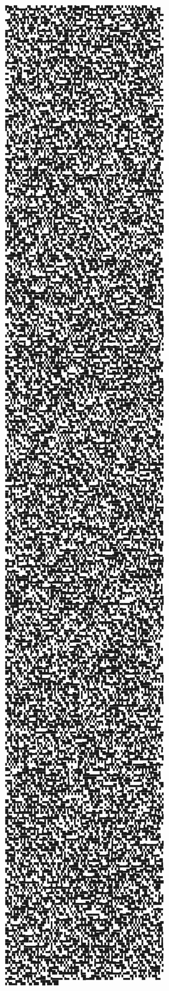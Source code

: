▛▇▞▙▃▃▞▙▃▙▞▜▃▛▝▄▟▅▝▉▟▇▟▛▜▄▃▛▟▟▜▛▃▜▞▝▞▟▞▆▟▜▃▚▃▅▝▚▟▃▝▟▝▄▟▝▞▚▝▅▞▟▞▆▞▚▜▅▟▐▜▟▃▙▃▙▜▞▃▃▞▙▃▟▞▟▞▞▟█▃▜▃▃▞▟▞▅▜▜▝▇▛▐▜▙▞▝▝▄▝▟▛▇▃▛▝▅▟▃▞▙▞▝▜▛▝▄▞▅▞▜▞▆▝█▜▙▝▃▝▛▃▜▝▛▝▟▞▚▞▜▛▐▜▃▟▚▞▞▟▃▃▟▝▃▝▞▜▃▃▅▝▊▃▞▝▅▜▙▟▛▝▉▝▄▃▟▞▚▝▊▝█▛▐▃▅▃▙▝▉▃▜▟▟▃▅▜▄▜▛▝▛▜▛▝▇▟▉▃▃▃▄▜▛▃▙▟▟▟▟▝▊▃▙▜▝▞▛▝▝▝▅▞▄▞▃▜▛▟▊▟▞▃▟▟▝▞▞▞▅▞▟▃▅▃▜▛▇▃▙▝█▞▅▝▚▟▅▞▝▜▙▟▆▝▊▟▇▃▟▟▅▞▃▟▊▞▄▝▇▃▟▞▚▃▜▟▜▟▐▟█▃▙▝▝▟▞▜▅▞▅▃▝▟▞▞▙▃▚▝▜▞▚▝▝▝▐▃▞▜▜▝▜▝▜▝▆▜▚▟▟▟▄▟▇▝▞▝▆▜▝▛▇▜▝▜▄▃▟▃▚▞▞▝▚▞▆▝▛▜▙▝▅▜▞▜▜▟▇▝▃▞▄▜▝▃▟▜▚▃▃▝▉▞▙▝▉▟▅▜▛▟▆▜▜▝▝▞▙▞▃▝▃▞▅▝▛▝▞▃▄▞▙▟▅▃▄▜▅▃▙▞▝▃▄▝▅▞▜▜▜▞▝▃▛▝▉▟▊▝▐▃▜▟▃▟▉▜▃▞▛▟▟▞▟▜▙▜▛▟▐▝█▜▞▞▚▟█▃▆▞▙▞▟▃▆▟▟▃▝▞▅▃▚▃▛▝▄▜▚▃▆▞▄▝▝▜▃▜▚▃▞▟▛▝▄▝▜▞▚▛▇▟▅▞▃▝▊▃▙▟▝▝▊▜▚▃▄▟▟▜▃▜▛▟▞▃▝▝▐▟▝▜▙▛▐▃▜▃▞▝▆▞▟▃▜▟▆▛▐▟█▝▆▃▟▞▅▜▅▜▛▃▝▟█▝▚▝▞▃▚▟▃▝▊▟▉▃▝▃▆▜▃▜▟▝▐▞▅▟▄▞▟▟▄▜▟▟▟▞▙▃▄▟▟▛▐▝▛▝▚▟▆▃▙▜▜▞▝▃▃▜▟▜▟▞▆▛▐▞▝▝█▞▄▃▃▟▊▟▄▟▐▞▝▝▞▞▟▝▅▝▐▜▟▝█▜▅▟▜▞▙▞▞▞▝▟▟▝▃▞▞▃▟▜▚▞▟▟▛▃▛▟▊▟▐▝▚▟▚▞▃▟▄▝▊▝▅▝▄▃▝▃▅▟▇▝▄▟▊▜▃▝▃▜▙▞▆▝▝▞▞▜▝▝▝▟▅▟▝▝█▝▛▛▇▜▄▞▄▞▙▝▝▜▙▝▆▝█▞▆▟▟▟▅▞▜▃▄▜▛▟▜▟█▝▄▃▝▞▃▃▜▃▚▟▜▞▄▃▛▃▅▜▜▝▝▃▛▝▐▟▊▜▟▟▚▃▙▃▝▝▃▃▚▝▞▜▄▝▅▝█▞▅▛▇▞▜▟▞▟▜▜▅▜▅▝▜▃▛▟▛▜▝▝▚▜▅▝▊▝█▃▞▛▇▞▞▃▃▃▆▃▚▝▄▟▚▞▚▝▃▃▄▝▊▃▄▛▐▛▇▝▝▜▃▟▜▞▆▟▇▟▝▝▜▞▛▞▞▞▜▟▞▝▐▞▝▃▅▟█▞▆▞▚▝▄▝▉▜▚▝▐▃▚▝▃▝▜▝▜▝█▜▞▝▅▝▄▟▅▛▐▜▝▝▚▟▟▃▆▟▉▝▅▜▚▞▃▜▞▞▆▝▛▝▟▟█▃▚▃▄▟█▃▆▃▅▜▟▃▆▟▝▝▆▞▚▃▅▃▞▝▐▟█▜▙▝▇▛▇▝▟▝▛▝▃▟▆▜▟▞▟▃▄▟▛▝▊▟▐▝▛▞▛▞▙▃▛▜▙▝▐▟█▟▝▃▙▝▊▟▆▃▟▞▚▝▅▝▝▃▙▞▝▜▝▃▜▝▐▜▜▟▄▝▚▟▚▝▇▟▐▃▃▝▛▃▝▜▛▝▜▜▃▞▚▟▅▃▛▞▅▝▟▞▛▟▝▟▐▝▉▃▟▟▆▜▜▝▚▟▚▝▉▃▛▜▜▜▄▜▟▝▐▝█▝▚▟▐▃▙▝▞▝▜▃▟▛▐▝▜▃▛▟▇▝▊▟▊▞▃▟▄▝▜▝▚▝▊▟█▝▚▝▛▃▚▝▆▝▄▟▝▝▜▝▄▃▝▝▐▟█▝▞▜▛▝▄▃▞▃▚▃▙▟▞▃▚▟▆▟▞▟▊▟▛▟▆▜▙▞▙▟▛▟▞▜▃▃▟▜▃▟▚▜▄▞▝▟▜▃▛▃▞▝▜▃▝▟▊▝▐▝▄▜▙▃▄▞▃▃▄▜▟▃▚▝▚▜▄▞▞▝▜▜▙▃▆▞▜▃▆▝▅▟▛▝▄▃▆▜▟▟▉▞▞▃▙▟▟▃▛▞▆▝▟▟▅▝▟▝▐▜▞▟▚▃▚▝▃▝▛▟▅▃▝▝▝▝▄▞▞▜▅▝▉▝▆▝▝▞▞▝▐▟▜▟▆▜▚▟▊▟▚▟▃▝▇▜▟▝▝▟▃▃▃▜▞▝▉▟▜▃▞▞▙▜▝▃▆▜▛▟▃▃▚▟▉▟▊▃▄▞▞▟█▜▙▜▜▃▝▃▚▟▝▃▅▜▞▞▙▝▟▝▟▟▛▟▃▟▊▞▃▟▉▞▜▝▇▞▄▟▐▟▉▟▜▞▆▃▚▞▄▃▃▜▅▃▞▃▄▃▟▞▞▃▄▃▆▞▃▞▅▜▚▟▉▝▟▟▝▞▟▃▙▝▞▃▅▜▟▜▟▝▉▟▄▝▅▞▛▃▜▟▇▜▛▛▇▞▆▝▅▟▐▞▝▛▐▟▇▟█▞▟▃▜▝▚▟▝▝▝▞▆▟▟▃▟▃▜▝█▃▅▝█▟▄▟▝▝▛▝▚▝▊▝▚▜▞▝▆▝▚▞▞▝▜▞▅▝▊▛▇▞▙▝▝▛▇▃▛▝▜▞▝▝█▜▚▞▅▟▛▞▟▝▝▜▜▟▐▝▟▝▐▞▙▟▛▝▅▞▚▟▄▟▆▟▅▟▄▝▛▜▟▞▜▃▟▟▃▃▆▜▙▟▚▞▜▃▚▞▚▃▝▜▙▜▃▜▃▜▜▞▝▞▃▃▟▞▃▟▐▜▜▝▞▞▃▞▝▞▝▞▙▝▊▝▅▃▜▟▄▞▝▃▙▜▅▞▟▝▃▜▄▃▜▜▅▞▛▞▄▟▉▃▝▃▚▝▝▛▇▃▅▝▃▞▟▝▟▃▃▞▅▜▃▝▄▛▇▟▝▜▟▟▜▃▝▝▚▜▝▞▛▝▄▃▅▃▚▜▅▃▞▝▉▟▞▝▞▟▞▜▟▜▙▟▅▟▐▞▚▟▚▛▐▞▞▜▞▃▆▝▞▝▇▝▟▞▜▜▞▝▄▟▊▃▟▟▝▃▜▝▆▝▜▟▇▟▝▃▟▟▜▞▆▃▞▟▄▜▙▟▛▜▅▃▃▝▜▜▟▞▟▃▟▝▆▞▞▟▅▜▞▃▆▛▐▜▄▞▛▟▚▜▙▟▝▝▐▝▄▟█▝▞▟▐▃▅▝▅▟▟▃▛▝▉▝▊▝▛▝▄▞▃▞▚▜▛▟█▟▛▝▜▝▆▟▃▝▐▜▛▞▄▞▛▜▞▞▞▝▞▟▊▃▙▞▞▞▙▃▆▝▊▟▝▝▇▃▟▜▙▝▅▝▝▝▝▞▅▃▙▝▐▜▛▛▐▟█▝▟▜▟▃▝▃▃▛▐▜▃▟▞▃▟▞▃▟▅▞▞▜▃▝▅▝▝▝▆▟▊▞▞▃▃▞▆▟▆▞▛▛▇▟▜▃▆▝▝▟▉▝▛▃▜▟▝▟▃▝▆▞▃▛▇▛▐▜▄▝▄▝▚▟▛▟▚▝▛▝▄▞▟▝▄▞▅▃▟▛▐▃▛▜▅▟▇▝▞▟▊▝▄▞▆▝▟▟▛▝▟▃▚▛▐▞▙▝▅▝▅▝▃▞▝▛▐▃▝▃▞▞▜▟▞▞▝▜▞▝▉▟▚▝▐▝▐▟▟▝▆▃▛▝▜▞▛▟▄▝▛▞▆▟▆▜▚▝▄▜▞▛▐▃▟▟▉▟▅▝▝▝▃▟▇▟▉▜▝▃▃▜▅▛▐▟▟▃▝▟▆▃▝▞▄▝▛▃▜▞▞▃▃▃▛▝▞▝▆▞▟▝▊▝▛▝▅▜▝▜▚▞▛▝▉▃▞▟█▝▞▟█▜▅▝▛▜▛▝▜▞▆▟▇▞▙▃▆▟█▞▄▟▄▞▚▜▄▞▄▃▛▝▇▜▄▝▞▟▜▝▉▃▞▟▊▟▅▞▃▃▃▟▚▜▞▜▙▝▉▞▙▟▐▛▇▜▝▞▟▟▚▞▆▞▞▜▜▟▛▝▟▝▃▞▝▞▚▝▝▞▟▃▃▟▄▝▚▝▄▜▙▝█▃▛▜▛▝▞▝▅▞▜▟▛▞▛▝▞▝▞▃▆▟▞▜▛▟▉▞▛▝▝▟▅▃▄▃▙▞▟▝▆▟▉▃▝▜▙▞▅▃▄▞▅▃▞▜▅▜▛▛▇▞▙▝▝▛▐▟▜▃▅▜▅▟█▜▙▜▅▜▛▞▃▜▚▃▄▃▛▟▜▞▛▜▃▟▊▝▇▞▝▝▛▃▛▝▊▃▞▜▟▝▛▟▞▝▜▜▄▜▚▝▆▞▛▝▝▞▝▟▅▞▄▜▝▝█▞▜▞▄▟▞▃▝▟▞▞▃▃▆▟▆▞▆▃▜▃▅▟█▜▝▜▙▞▅▜▛▟█▟▇▃▄▟▊▞▟▃▙▃▚▝▟▟▇▝▟▝▝▝▟▞▆▜▞▜▝▟▅▃▝▟▛▟█▜▚▝▞▛▇▞▙▝▆▝▉▟▇▟▊▟▚▜▅▟▜▟▟▟▐▝▄▛▇▞▚▛▐▜▜▃▃▟▝▝▆▟▃▝▜▟▇▜▝▟▛▝█▟▅▜▃▟▊▃▝▞▛▞▙▟▊▟▄▜▜▝▄▞▃▟▉▃▅▞▛▞▜▃▄▟▚▟▉▃▛▟▐▝▅▟▟▃▅▝▞▞▝▟█▜▟▝▄▝▝▝▞▝▚▝▅▃▟▞▚▟▄▜▟▜▅▝▉▞▞▃▃▟▄▃▞▞▞▜▙▃▃▝▟▜▄▞▆▟▚▞▙▃▙▞▃▜▝▜▅▝▉▟▃▃▄▜▙▝▐▝▚▟▃▝▉▟▇▃▄▜▙▟▃▟▛▞▞▟▉▝▝▞▅▜▄▝▚▃▟▝▚▝▇▃▃▜▞▟█▝▟▞▛▟▅▞▚▞▛▟▆▞▆▜▞▜▚▃▞▝▃▝▃▝█▟▅▝▆▃▅▟█▃▚▞▞▝▛▟▟▝▆▝▝▃▅▟▉▟▛▟▜▟▐▜▝▃▟▝▝▟▛▜▞▞▜▃▙▝▞▜▄▝▃▝▚▟█▝▞▟▐▝▚▃▄▞▃▞▜▝▞▟▆▟▛▝▊▃▆▝▆▟▄▜▟▟▟▜▜▟▝▞▅▟▇▝▞▜▞▟▛▃▅▟▞▟▊▟▞▃▃▟▉▝▚▝▐▞▞▃▚▞▜▃▙▝█▛▐▜▃▞▞▞▚▃▛▝▟▃▝▞▃▞▜▃▝▃▞▃▃▝▜▃▟▟▅▝█▝█▃▟▛▐▃▙▟▐▟▛▜▞▃▆▜▄▃▜▞▅▃▅▝▄▟▜▞▆▃▞▞▃▞▟▜▅▟▃▟▚▟▛▞▙▃▟▃▚▜▞▝▅▟▆▟▞▟▚▝▟▃▄▃▄▃▚▝▃▃▅▞▄▜▛▃▃▟▝▜▃▝█▟▞▜▅▜▃▟▃▞▜▟█▜▛▟▃▞▙▃▞▟█▃▅▜▛▝▛▟▛▜▝▜▟▟▟▟▊▞▛▟▛▝▆▃▄▟▉▞▃▜▛▛▇▝▊▟▟▜▚▃▙▞▃▃▃▞▙▟▇▟▄▟▅▝▟▜▟▞▙▃▞▃▛▞▟▃▝▞▅▞▝▜▃▜▜▝▉▃▙▞▞▟▊▟▟▃▚▛▇▃▞▜▟▝▃▃▚▃▄▜▄▛▐▟▟▝▇▟▅▝▝▟▚▜▄▟▅▞▜▃▆▞▅▟▐▜▞▟▞▟█▟▆▜▝▝▞▜▟▞▜▜▟▃▛▝▄▃▙▞▄▟█▃▙▃▜▜▄▟▅▛▇▝▚▃▄▜▞▝▄▝▊▝▅▜▄▟▊▝▚▃▃▝▃▟▉▝▇▃▄▛▐▃▆▟▞▟▊▟▄▜▞▟▃▜▜▝▝▝▊▝█▝▇▝▟▝▄▜▄▝▊▝▛▜▄▝▄▃▜▟▊▜▜▛▇▃▞▃▃▞▃▟▃▟▛▞▛▝▞▝▇▝▉▃▚▟█▞▝▝▇▛▐▜▛▃▛▜▃▃▞▜▟▜▄▜▙▞▚▟▐▝▊▟▟▝▛▝▃▟▅▞▅▃▞▟▞▟▇▜▜▟█▞▅▝▝▜▟▃▃▟▝▜▄▟▛▟▅▟▟▝▆▝█▝▛▞▜▟▉▟▟▟▊▟▉▃▛▞▛▞▅▝▛▃▟▜▅▝▇▟▜▃▙▞▃▟▉▝▇▜▃▟▞▟▇▜▟▝█▝▞▜▝▝▞▝▄▃▆▝▄▝▄▝▜▞▙▞▟▜▄▃▛▃▚▜▚▝▐▜▚▜▅▃▙▝▟▜▛▞▞▜▄▞▝▞▚▞▝▝█▝▝▃▆▞▅▟▟▞▅▛▇▝▆▟▅▟▐▟▃▞▞▝▚▃▞▟▜▟▜▝▄▟▟▛▐▝▆▟█▝▅▞▃▃▛▟▅▝█▞▜▝▟▟▇▛▇▞▞▃▞▜▃▜▚▜▅▟▞▟▐▛▇▟▞▃▃▟▉▃▚▝█▞▅▜▃▃▞▜▛▞▃▝▄▝▇▞▛▜▄▜▚▞▞▝▇▞▝▞▙▃▅▜▚▃▄▝▜▃▃▜▅▞▝▃▜▝▊▜▃▞▆▝▊▜▞▝▜▝▟▝▄▜▚▜▚▞▚▃▜▟▐▝▟▝▝▟▟▞▅▟▅▟▆▞▞▟▃▝█▝▄▞▛▝▄▝▆▃▆▞▛▝▟▃▅▃▞▃▚▟▚▟▆▞▞▃▄▃▄▜▚▜▅▝▟▝▅▜▄▜▞▃▄▝▟▝█▟█▝▄▃▃▜▅▝▞▞▚▞▛▞▜▝▐▟▐▝▆▞▚▃▄▞▟▃▜▝▅▝▝▝▛▛▇▞▝▞▚▃▅▟▇▟▛▞▞▃▆▟▟▃▆▝▜▜▝▜▞▟▆▟▃▜▙▝▞▟▜▝▄▞▅▞▝▜▅▝▊▜▝▝▛▜▅▜▜▝▚▃▅▃▝▞▞▞▄▝▃▝▐▟▚▃▜▝▜▟▐▜▚▜▟▃▚▟▊▃▝▟▆▟▛▟▚▝▐▜▄▝▝▞▛▜▚▟▉▝▝▃▚▞▟▟▚▟▉▟▛▜▅▃▄▟▃▟▉▜▞▝▄▝▜▜▜▝▄▃▛▟▝▜▝▝▃▞▟▃▞▟▛▞▛▜▃▞▟▝▃▜▟▞▞▝▃▟▄▜▟▃▟▞▄▝▇▞▞▞▅▟▚▝▄▞▛▝▉▟▝▞▚▝▄▃▞▟▉▃▟▟▄▞▃▞▝▜▅▜▄▝▜▃▝▃▚▜▃▟▛▜▟▝▐▞▞▝▛▃▛▞▙▝▚▝▃▛▐▃▝▃▃▛▇▟▊▃▝▝▆▞▟▟▚▃▜▜▅▞▜▃▚▞▄▜▞▜▜▜▄▝▚▛▇▜▃▞▄▜▚▃▜▟▇▝▟▟█▝▚▞▞▝▟▜▛▞▅▟▄▝▜▃▃▞▟▞▆▃▝▃▝▜▞▟▚▃▄▃▜▟▛▜▅▃▜▟▆▟▅▜▚▞▙▝▞▜▞▞▞▃▜▜▚▃▝▜▛▜▙▛▇▟▃▞▜▞▟▟▚▞▆▝▝▛▐▟█▛▐▃▙▟▃▟▆▝▞▟▞▜▟▜▜▟▅▃▞▟█▜▜▝▚▜▝▜▄▜▛▃▛▟▚▝▊▟▐▜▄▟▃▝▃▃▞▝▄▃▆▝▜▞▛▟▉▜▙▞▟▝▛▝▞▞▜▝▝▞▟▛▐▃▆▜▃▝█▟▞▞▚▃▝▟▃▞▃▝▊▝▐▝▇▃▅▃▟▝▆▜▃▃▟▃▅▟▛▝▜▟▆▜▟▟▐▟▟▜▟▟▉▟▅▝▊▃▃▟▐▞▆▟█▞▚▃▜▟▅▃▚▟▝▟█▝▄▃▜▝▝▝▄▛▐▃▜▞▜▃▛▜▝▟▄▝▄▝█▃▃▃▙▛▇▝▉▞▄▝▟▜▚▜▟▝▟▟▐▃▚▟▞▝▉▟▜▝▝▃▄▞▛▞▆▝▐▟▄▃▙▟█▝▚▞▅▞▚▃▆▜▛▟▉▜▅▞▞▝▃▜▙▜▅▜▄▜▚▞▚▃▝▟▛▜▞▜▅▜▛▟▄▝▝▞▄▟▛▝▞▟▆▃▞▞▞▛▐▞▝▃▟▟▆▞▜▃▅▜▃▟▐▜▜▝▛▟▟▞▝▞▟▝█▞▛▞▜▝▟▟▛▃▜▟▞▃▛▃▝▟▛▜▚▜▅▃▝▝▜▜▅▝▉▞▟▜▟▞▄▟▐▃▃▞▃▝▊▃▟▟▝▃▜▝▚▟▅▞▆▝▛▝▐▝▚▜▛▞▝▝▄▞▄▝▐▜▟▟▚▟▜▞▜▜▙▝▛▟▅▜▞▝▆▞▜▟▛▜▜▜▙▝▟▞▛▟▟▞▛▃▅▝▜▜▟▃▛▞▙▞▞▟▄▟▛▟▉▜▞▞▙▝▐▃▛▜▟▛▐▝▐▟▆▝▃▝▅▜▄▝▉▟▃▃▙▝▄▃▆▃▜▝▝▃▝▞▝▟▟▞▄▞▚▝▜▝▝▜▞▟▇▝▆▝▉▟▚▝▄▟▟▃▟▞▞▟▛▜▄▝█▟▄▜▅▛▇▟▉▟▟▃▆▃▜▛▐▃▆▝▟▃▛▟▄▜▜▃▜▜▟▝▇▞▛▃▚▝▜▃▆▃▅▃▅▃▛▝▐▃▛▝▐▃▜▜▅▜▟▃▞▃▜▛▐▃▟▛▇▃▜▛▇▃▙▝█▟▊▃▝▃▞▟▇▟▛▟▃▝▝▟█▞▃▟▞▃▞▝▅▝▝▝▃▟▜▟▜▞▃▃▅▟▐▃▃▞▅▞▃▟▃▝▝▝▇▝▐▃▄▜▞▟▅▝▜▞▟▃▝▛▐▝▇▜▛▃▟▜▚▃▚▝▆▃▛▞▃▃▝▞▜▝▇▝▆▟▐▟▉▜▝▞▜▞▜▜▝▟▉▞▞▜▚▝▄▃▅▃▄▞▄▜▞▞▞▝▟▟▃▛▇▞▞▟▅▟▅▟▄▃▚▜▞▝▊▝▝▞▄▃▆▃▅▝▃▟▉▞▞▞▄▃▟▜▚▟▞▞▄▜▄▜▚▟▄▃▃▟█▜▅▝▊▃▚▞▞▟▃▟▅▃▅▃▄▜▃▞▟▝▜▟▛▟▝▃▝▟▆▛▇▝▉▟▝▟▃▃▚▃▅▝▜▜▜▟▟▜▃▝█▜▝▛▐▃▅▟▟▟▃▛▐▃▄▟▅▃▙▞▆▟▄▟▛▞▟▃▙▞▙▜▛▞▛▜▝▞▙▝▆▟▝▛▐▃▛▞▟▝▞▝▛▛▐▜▚▃▅▃▝▝▄▞▙▝▚▟▐▟▇▟█▃▆▃▙▛▐▟▄▜▝▝▄▞▞▛▐▝▚▞▆▃▄▞▛▛▇▞▆▟▊▞▞▞▆▃▅▟▚▟▛▝▅▞▛▞▅▞▆▝▄▞▜▃▃▝▄▝▞▜▟▝▅▃▞▟▊▝▇▟█▟█▟▇▝▇▜▜▜▚▜▛▜▜▟▃▟▆▞▚▃▟▟▟▃▃▟▊▞▅▜▛▛▇▜▞▝▊▃▆▝▇▛▇▞▅▞▙▞▟▝▊▝▉▞▜▝▅▟█▝▆▜▟▃▃▟▆▃▞▟▜▞▅▟▃▜▜▛▐▜▝▟█▞▄▝▅▝▊▃▆▝▄▞▅▝▐▛▐▟▇▞▆▞▜▃▝▝▄▝▝▟▐▛▇▜▅▟▄▟▞▃▅▜▚▛▐▝█▝▃▜▝▜▄▃▄▝▅▞▞▝▊▟▅▜▙▟▜▟▟▝▃▃▚▝█▃▝▟▛▞▟▟▃▞▄▟▚▝▆▟█▞▟▃▆▞▚▝▊▞▝▝▝▃▚▞▞▃▟▃▆▞▟▟█▟▟▛▇▞▅▞▜▟▐▝▃▜▜▟▇▃▅▃▚▟▆▛▇▞▃▟▅▟▉▃▃▃▅▛▐▜▙▃▜▃▞▟▇▞▛▜▃▞▄▟▄▞▟▃▃▛▐▞▅▟▇▟▟▜▃▟▊▟▞▃▜▜▙▝▃▞▄▃▝▟▐▝▊▝█▃▆▛▐▝▃▜▛▝▄▝▝▞▝▜▃▞▅▃▄▜▚▟▃▝▚▟▜▟▟▝▚▃▜▜▃▟▝▟▅▝▇▃▆▝▝▝▞▝▇▛▇▝▃▝▄▜▛▞▃▝▅▟▃▟▟▟▝▝▄▃▙▝▇▞▛▞▚▝▚▝▚▃▃▃▝▞▜▞▆▟▄▞▛▃▟▜▙▜▞▞▙▞▆▞▆▟▞▃▟▜▄▞▚▞▝▃▚▜▛▝▟▟▛▞▜▜▜▜▅▝▊▟▊▜▄▝▊▜▙▃▚▜▄▟█▜▞▃▙▝▃▝▆▞▃▃▟▟▐▞▚▃▆▃▝▃▅▜▞▝▆▃▄▝▜▞▚▞▛▝▇▟▐▜▅▞▛▃▝▞▄▞▃▝▟▃▚▜▜▟▊▞▄▃▞▜▃▝▉▞▚▟▄▃▙▃▜▃▚▝▄▝▇▜▙▞▚▃▟▝▟▜▛▃▚▞▄▜▛▝▆▟▆▃▅▝▛▟▟▜▝▝▅▟▟▝▄▟▆▞▝▃▝▞▙▝▄▜▛▃▅▟▝▞▆▟▞▟▅▟▞▞▝▞▝▝▆▜▃▟▊▟▛▞▆▝▚▝▝▃▚▝▃▃▆▞▜▜▃▝▃▝▆▝█▞▜▟▆▃▅▜▄▛▇▃▃▝▉▞▆▟▝▞▛▝▐▞▆▝▃▝▜▝▐▞▄▞▃▟▚▜▙▝▐▃▙▝▆▟▇▟█▞▄▝▚▜▝▝▝▟▇▝▞▝▄▃▞▞▄▞▙▝▃▞▃▟▊▟▛▝█▟▅▝█▜▟▃▚▃▆▜▟▟▇▃▟▟▜▝▊▟▊▟▝▝▊▞▝▞▄▞▚▃▆▞▄▜▙▝▟▜▝▟▊▃▜▝▄▞▜▟▜▃▆▟▝▃▜▛▐▝█▜▚▞▙▛▇▟▚▟▅▃▛▝▐▜▙▟▝▟▃▝▐▝▟▟▅▃▆▜▝▝▛▝▚▞▃▞▞▟▃▝▉▜▄▃▆▟▇▟▉▝▊▟▆▞▜▜▅▞▙▛▇▜▄▝▉▞▚▟▉▝▇▟▟▃▅▝▛▜▝▟█▞▜▞▝▟▚▟█▜▃▟█▜▄▜▅▃▟▟▞▃▆▝▊▃▃▃▟▝▞▝▐▟▄▝▇▟▃▃▞▝▛▃▆▝▇▜▚▞▟▛▇▜▟▝▇▝▆▝▟▞▙▃▄▞▆▝▞▞▃▟▃▜▟▟▛▞▞▃▞▟▅▟▟▜▟▛▇▟▛▃▅▟▃▃▚▝█▝▞▛▐▜▅▃▆▟▚▟▛▝▇▝█▟▅▞▝▝▝▞▚▝▉▃▆▟▞▟▞▛▐▟▊▟▐▟▟▜▝▜▙▝▊▟▄▟▅▝▄▃▝▝▆▞▟▟▟▟█▝▜▜▟▟▞▟▟▃▚▟▞▃▆▃▞▃▜▝▚▟▐▝▃▜▙▃▆▟▐▝▐▝▅▞▙▝▐▃▚▜▞▜▙▜▞▝▝▟▟▞▄▝▇▝█▝▆▜▙▜▙▞▟▟▆▝█▃▚▝▇▝▃▜▛▝▃▞▜▝▊▃▙▝█▞▟▟▃▟▝▟▚▝▃▞▟▝▐▜▜▝▜▛▇▜▝▃▄▞▟▃▝▃▝▜▙▝█▝▉▜▚▞▃▟▛▃▟▜▞▃▟▟▟▃▙▟█▞▃▞▟▞▚▞▝▟▊▟▝▃▝▃▛▟▅▟▃▜▝▟▚▟▇▝▃▟▛▝▃▞▃▝▛▝▐▟▛▜▙▃▝▟▞▃▟▟▇▜▞▟▉▝▉▜▟▛▐▞▄▟▊▞▟▃▜▝▆▞▞▞▙▟▆▟▝▃▛▟▃▟▜▃▛▟█▝▊▝▟▝▆▃▄▞▙▞▝▃▚▞▅▞▅▟▜▃▃▛▇▟▚▃▅▜▜▟▄▞▆▟▞▞▛▞▞▃▄▝▆▟▐▃▆▛▐▃▄▝▅▝▄▃▞▟▃▜▛▝▟▞▛▜▃▜▙▜▃▛▇▟▛▜▙▜▟▞▛▜▞▝▅▞▞▝▝▜▝▝▊▝▜▟▆▟▆▝▟▟▃▟▃▃▚▝▃▝▝▝▞▜▃▃▃▟▆▟▞▃▚▞▃▃▚▜▄▜▄▞▅▞▟▟▇▞▄▟▟▟▚▞▜▃▞▝▛▜▝▃▚▟▚▜▄▜▙▞▛▃▅▜▃▝█▃▞▞▄▝▆▟▉▟▇▃▙▝▜▜▅▜▝▃▟▜▄▞▚▞▃▟▞▟▟▜▛▞▜▝█▝▚▝▚▟▐▃▝▞▚▝█▝▇▟█▝▃▃▄▟▜▜▞▟▝▞▟▝▉▞▄▞▄▞▙▜▅▜▞▝▞▝▅▝▆▟▃▟▛▃▆▝▞▟▞▝▐▟▝▝▃▞▚▞▛▜▄▞▜▟▄▃▜▟▝▝▝▝▛▛▐▝▐▟▃▜▙▞▚▝▅▞▜▝▟▜▄▃▞▟▃▟▇▝▐▜▜▞▄▟▝▟▉▞▟▟█▝▆▟▄▟▚▝▟▜▅▟▜▟▚▝█▃▚▝▐▞▟▟▚▜▛▝▃▞▄▞▞▝▃▜▄▟▆▟▃▝▇▞▚▜▚▜▅▃▛▜▚▃▞▝▜▃▟▛▇▃▟▃▙▝▜▞▞▞▛▝▜▞▝▝▊▟▇▟▊▞▙▟▆▝▝▝▐▛▐▞▅▟▝▝▐▃▟▞▄▝▇▟▊▃▃▃▄▝▆▃▅▃▆▞▝▝▝▟█▃▆▟▅▟▝▃▞▃▃▜▚▝▃▟▄▜▟▝▅▟▆▟▟▝▞▞▛▝▇▞▟▜▜▜▜▜▟▝▃▞▃▟▇▜▜▟▄▜▜▜▃▟▆▟▚▝▉▝▞▜▛▟▅▃▃▃▙▝▅▃▅▟▚▞▃▝▄▃▟▞▞▛▇▟▃▃▝▞▜▃▙▞▙▝▛▞▆▟▟▃▛▛▐▝▟▟▃▜▛▜▛▃▃▜▞▟▆▜▛▟▇▞▃▟▞▝▆▜▜▞▞▜▝▟▆▜▚▞▜▟▉▞▙▃▛▃▆▜▟▃▞▞▄▟▊▞▛▝▟▃▃▃▆▝█▞▜▃▃▃▟▝▇▜▃▝█▝▟▞▆▞▜▝▞▃▚▜▟▃▟▜▟▟▇▜▞▃▆▟▝▜▅▟▇▝▝▝▊▝▃▟▝▃▅▝▃▟▇▃▛▞▝▝▜▟▟▝▛▜▟▟▅▝▛▞▜▜▙▝▞▝▝▝▝▝▅▝█▞▟▞▅▜▟▞▃▟▇▝▐▝█▝▜▞▜▞▟▞▆▝▆▃▃▝▉▜▄▟▝▃▃▜▅▞▜▃▆▝▛▞▝▃▄▜▞▟▆▝▚▜▅▝▆▜▄▟▛▝▜▃▞▟▅▝▞▃▛▟▐▞▞▟█▟▞▜▅▞▙▞▅▟▉▃▟▞▚▟▝▃▝▟▛▃▝▃▜▝█▜▚▟▚▟▛▝▝▃▟▃▜▟▉▃▜▃▙▟▟▟▐▟▐▞▟▝▊▞▛▟▐▝▜▟▟▝▄▃▆▃▆▝▆▜▅▟▚▜▙▃▆▝▝▃▃▛▐▜▚▟▆▃▞▃▙▃▜▜▃▃▅▟▟▟▉▝▆▝▉▟▝▟█▃▞▛▐▃▃▟▃▟▐▃▚▞▟▞▝▞▚▞▛▛▇▟▉▝▟▟▅▟▝▞▛▟▅▟▐▜▄▝▃▝▅▝▐▝▐▃▆▜▜▟▜▟▛▜▅▜▛▟▛▝▐▜▛▜▝▝▉▟▚▞▜▃▜▜▅▃▅▟▃▝▛▃▚▞▅▃▝▝▟▝▚▞▆▛▐▞▅▝▛▝▊▟▃▃▞▞▛▟▐▃▙▛▇▃▙▜▄▞▃▜▟▞▚▟▐▃▙▟▆▝▟▝▇▟▇▜▚▝▚▝▅▝▊▝▛▟▇▝▃▜▅▟▛▞▛▝▜▛▇▞▃▞▆▟▅▜▜▜▚▃▛▃▆▞▟▃▝▝▜▃▃▃▟▜▚▟█▟▟▝▆▜▚▜▅▞▜▃▟▛▇▞▜▝▟▟▛▜▄▝▆▝▟▝▇▝▅▃▙▝▇▟▉▝▉▝▟▞▝▞▅▜▝▜▜▞▆▛▐▃▞▞▅▝▃▟▉▃▄▃▃▃▞▟▃▟▊▃▞▟▇▜▅▞▜▟▉▟█▝▉▞▝▜▅▝█▟▊▃▚▞▃▜▚▟▝▃▅▜▃▞▄▝▊▞▄▜▞▝▛▜▅▟▝▝▆▟▚▞▟▃▅▝▇▝▄▟▐▝▅▞▙▞▅▞▅▝▇▃▃▟▐▜▚▟▛▝▞▞▃▟▐▞▜▃▄▝▟▟▉▝▞▞▄▞▝▝█▝▞▝▞▝▝▟▇▞▛▟▐▟▚▃▆▟▞▝█▟▇▜▛▞▟▝█▜▙▟▆▝▐▃▆▝▐▞▚▜▙▃▛▞▜▝▛▜▞▛▐▛▐▞▄▟▉▝▟▞▅▃▅▜▃▟▞▞▅▃▃▟▚▃▃▟▜▟▄▞▅▟▛▃▜▝▉▝▐▟▟▃▝▟▆▟▝▞▚▛▐▞▛▛▇▞▚▟▆▞▛▜▚▝▝▟▄▃▆▜▜▃▆▜▅▟▜▞▛▝▜▃▙▞▙▜▛▝▐▃▙▝▜▃▜▞▟▟▃▝▟▜▄▃▃▟█▞▅▟▞▜▜▟█▝▆▛▇▞▄▝▟▞▄▃▙▞▝▞▄▟▃▃▙▃▝▛▐▃▙▟▐▜▝▟▇▜▛▜▞▟▆▟▆▃▜▜▜▟▜▞▞▜▜▃▞▝▛▝▇▟▅▃▛▜▅▝▉▞▃▜▞▞▄▃▟▃▙▟▃▃▛▃▙▞▝▞▙▜▞▃▛▟▊▟▊▞▃▞▝▝▜▟▅▞▝▟█▟▝▞▞▝▞▝▞▃▙▞▝▃▟▞▅▝▉▟▃▜▞▟▅▞▆▜▙▟▃▟▊▞▞▃▚▝▊▟▊▝█▝▄▝▚▞▆▝▜▜▛▟▟▝▃▜▄▟▅▝▆▟▄▜▟▟▛▜▙▟▛▜▃▞▞▞▜▟▅▟▇▜▅▝▐▞▛▜▃▝▐▟█▟▝▞▝▟█▝▄▟▟▝▛▝▉▃▟▜▟▝▟▃▃▃▆▟▛▟▄▃▟▜▝▞▟▞▜▟▊▜▛▞▟▞▅▟▞▝▞▟▇▟▇▜▅▟▞▞▙▃▞▞▅▝▄▝▞▝█▝▄▟▊▝▃▞▟▜▜▞▄▃▝▜▙▟▆▃▙▝▝▃▄▃▅▟▐▟▞▛▐▃▞▝▇▜▛▝▟▝▆▞▄▝▞▞▜▝▃▃▃▃▝▜▟▜▜▝▄▃▅▟▚▝▝▃▄▝▐▞▚▝▞▜▛▝▞▛▇▟▃▝▅▜▝▝▅▃▄▟▅▝▊▟▅▝▇▃▟▃▄▞▟▜▅▛▇▝▟▜▚▜▟▟▝▜▞▞▚▃▃▞▅▞▙▟▚▟▛▝▐▝▛▞▟▜▞▝▄▟▟▟▉▞▝▟▟▜▙▝▜▛▇▞▛▞▞▟▅▝█▃▆▛▇▃▙▞▛▜▞▝▞▝█▃▅▞▞▟▝▝▚▟▞▜▞▟▝▟█▃▃▟▉▝▃▃▛▝▄▞▞▟▝▝▇▃▞▟▊▜▃▞▞▟▄▃▃▞▅▟▝▃▜▝▉▛▐▃▞▞▃▝▞▜▟▟▇▜▚▞▟▛▇▝▄▜▃▜▟▞▙▟▄▝▟▞▅▃▜▞▃▟▉▃▚▞▞▞▛▞▟▞▄▃▙▛▇▟▐▝▚▝▊▜▄▝▟▟▝▟▟▝▉▟▊▝▚▝▄▞▃▟▐▜▚▃▛▞▚▃▃▃▟▃▟▛▐▝▃▞▅▃▅▜▚▟█▟▐▟▅▟▟▟▃▟▝▜▙▜▝▃▚▞▄▞▜▝▐▟▅▞▃▟▚▟▉▜▄▜▝▞▃▞▄▝▉▝▜▃▆▜▝▟▉▞▙▝▇▟▉▜▞▝▇▟▛▝▆▜▚▟█▝▚▃▞▟▄▜▝▞▞▝█▞▟▟▅▃▞▟▆▃▆▟▟▝▚▟▜▟▅▝▅▟▞▟▐▟▛▟▐▃▆▝▅▜▙▝▜▜▞▟▉▞▆▃▆▝▝▜▅▟▞▝█▜▄▜▟▞▞▝▇▃▆▟▟▝▐▃▙▛▇▟▄▃▆▝▜▝▃▞▆▝▇▞▄▝▞▃▞▃▚▟▛▟▄▝▟▝▄▝▄▟▅▝▝▞▟▟▅▝▚▝▛▝▃▟▞▃▚▝▇▜▙▝▟▃▞▞▚▝▅▟▆▝▞▜▄▟▚▝▄▟▃▞▞▝▝▛▇▞▆▟▟▟▟▛▐▃▝▝▜▟▚▞▅▟▃▃▞▃▅▝▅▝▛▛▐▞▜▜▝▃▆▃▝▃▜▜▜▝▄▟▆▝▚▃▃▃▚▃▝▃▚▝█▃▟▛▇▞▜▞▅▝▝▝▃▃▜▝▝▜▞▝▝▜▃▞▅▃▛▜▅▝▄▜▅▝█▜▙▜▉
